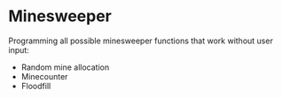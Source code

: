 # Minesweeper
Programming all possible minesweeper functions that work without user input:
- Random mine allocation
- Minecounter
- Floodfill
